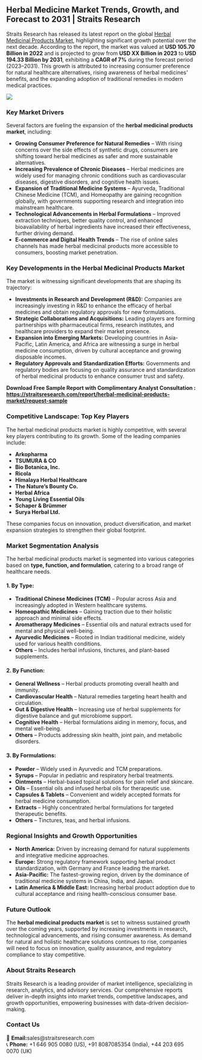 <h2>Herbal Medicine Market Trends, Growth, and Forecast to 2031 | Straits Research&nbsp;</h2>
<p>Straits Research has released its latest report on the global <a href="https://straitsresearch.com/report/herbal-medicinal-products-market">Herbal Medicinal Products Market</a>, highlighting significant growth potential over the next decade. According to the report, the market was valued at <strong>USD 105.70 Billion in 2022</strong> and is projected to grow from <strong>USD XX Billion in 2023</strong> to <strong>USD 194.33 Billion by 2031</strong>, exhibiting a <strong>CAGR of 7%</strong> during the forecast period (2023&ndash;2031). This growth is attributed to increasing consumer preference for natural healthcare alternatives, rising awareness of herbal medicines' benefits, and the expanding adoption of traditional remedies in modern medical practices.</p>
<img src="https://blogger.googleusercontent.com/img/b/R29vZ2xl/AVvXsEgGRCxrFFcBOGCwfBWk-JQnDm_fB_iWJt5GbNI-ZH3Lc58FsNSiSIIFCYvdqGULUIHmSB-XT6AXtpIXlWECeuWyJmE8GHQdxBAHsmvBvw56a8W7hqfiSBAGO2Y-mN3m6cTwu5rdvEM7Bdmykp7sYoJtx5VNhBhXCGpTFR_xWE0lAOqvoDgwvyBmyjXYkg/s700/10.jpg">
<h3><strong>Key Market Drivers</strong></h3>
<p>Several factors are fueling the expansion of the <strong>herbal medicinal products market</strong>, including:</p>
<ul>
<li><strong>Growing Consumer Preference for Natural Remedies</strong> &ndash; With rising concerns over the side effects of synthetic drugs, consumers are shifting toward herbal medicines as safer and more sustainable alternatives.</li>
<li><strong>Increasing Prevalence of Chronic Diseases</strong> &ndash; Herbal medicines are widely used for managing chronic conditions such as cardiovascular diseases, digestive disorders, and cognitive health issues.</li>
<li><strong>Expansion of Traditional Medicine Systems</strong> &ndash; Ayurveda, Traditional Chinese Medicine (TCM), and Homeopathy are gaining recognition globally, with governments supporting research and integration into mainstream healthcare.</li>
<li><strong>Technological Advancements in Herbal Formulations</strong> &ndash; Improved extraction techniques, better quality control, and enhanced bioavailability of herbal ingredients have increased their effectiveness, further driving demand.</li>
<li><strong>E-commerce and Digital Health Trends</strong> &ndash; The rise of online sales channels has made herbal medicinal products more accessible to consumers, boosting market penetration.</li>
</ul>
<h3><strong>Key Developments in the Herbal Medicinal Products Market</strong></h3>
<p>The market is witnessing significant developments that are shaping its trajectory:</p>
<ul>
<li><strong>Investments in Research and Development (R&amp;D):</strong> Companies are increasingly investing in R&amp;D to enhance the efficacy of herbal medicines and obtain regulatory approvals for new formulations.</li>
<li><strong>Strategic Collaborations and Acquisitions:</strong> Leading players are forming partnerships with pharmaceutical firms, research institutes, and healthcare providers to expand their market presence.</li>
<li><strong>Expansion into Emerging Markets:</strong> Developing countries in Asia-Pacific, Latin America, and Africa are witnessing a surge in herbal medicine consumption, driven by cultural acceptance and growing disposable incomes.</li>
<li><strong>Regulatory Approvals and Standardization Efforts:</strong> Governments and regulatory bodies are focusing on quality assurance and standardization of herbal medicinal products to enhance consumer trust and safety.</li>
</ul>
<p><strong>Download Free Sample Report with&nbsp;Complimentary Analyst Consultation : <a href="https://straitsresearch.com/report/herbal-medicinal-products-market/request-sample">https://straitsresearch.com/report/herbal-medicinal-products-market/request-sample</a><br /></strong></p>
<h3><strong>Competitive Landscape: Top Key Players</strong></h3>
<p>The herbal medicinal products market is highly competitive, with several key players contributing to its growth. Some of the leading companies include:</p>
<ul>
<li><strong>Arkopharma</strong></li>
<li><strong>TSUMURA &amp; CO</strong></li>
<li><strong>Bio Botanica, Inc.</strong></li>
<li><strong>Ricola</strong></li>
<li><strong>Himalaya Herbal Healthcare</strong></li>
<li><strong>The Nature&rsquo;s Bounty Co.</strong></li>
<li><strong>Herbal Africa</strong></li>
<li><strong>Young Living Essential Oils</strong></li>
<li><strong>Schaper &amp; Br&uuml;mmer</strong></li>
<li><strong>Surya Herbal Ltd.</strong></li>
</ul>
<p>These companies focus on innovation, product diversification, and market expansion strategies to strengthen their global footprint.</p>
<h3><strong>Market Segmentation Analysis</strong></h3>
<p>The herbal medicinal products market is segmented into various categories based on <strong>type, function, and formulation</strong>, catering to a broad range of healthcare needs.</p>
<h4><strong>1. By Type:</strong></h4>
<ul>
<li><strong>Traditional Chinese Medicines (TCM)</strong> &ndash; Popular across Asia and increasingly adopted in Western healthcare systems.</li>
<li><strong>Homeopathic Medicines</strong> &ndash; Gaining traction due to their holistic approach and minimal side effects.</li>
<li><strong>Aromatherapy Medicines</strong> &ndash; Essential oils and natural extracts used for mental and physical well-being.</li>
<li><strong>Ayurvedic Medicines</strong> &ndash; Rooted in Indian traditional medicine, widely used for various health conditions.</li>
<li><strong>Others</strong> &ndash; Includes herbal infusions, tinctures, and plant-based supplements.</li>
</ul>
<h4><strong>2. By Function:</strong></h4>
<ul>
<li><strong>General Wellness</strong> &ndash; Herbal products promoting overall health and immunity.</li>
<li><strong>Cardiovascular Health</strong> &ndash; Natural remedies targeting heart health and circulation.</li>
<li><strong>Gut &amp; Digestive Health</strong> &ndash; Increasing use of herbal supplements for digestive balance and gut microbiome support.</li>
<li><strong>Cognitive Health</strong> &ndash; Herbal formulations aiding in memory, focus, and mental well-being.</li>
<li><strong>Others</strong> &ndash; Products addressing skin health, joint pain, and metabolic disorders.</li>
</ul>
<h4><strong>3. By Formulations:</strong></h4>
<ul>
<li><strong>Powder</strong> &ndash; Widely used in Ayurvedic and TCM preparations.</li>
<li><strong>Syrups</strong> &ndash; Popular in pediatric and respiratory herbal treatments.</li>
<li><strong>Ointments</strong> &ndash; Herbal-based topical solutions for pain relief and skincare.</li>
<li><strong>Oils</strong> &ndash; Essential oils and infused herbal oils for therapeutic use.</li>
<li><strong>Capsules &amp; Tablets</strong> &ndash; Convenient and widely accepted formats for herbal medicine consumption.</li>
<li><strong>Extracts</strong> &ndash; Highly concentrated herbal formulations for targeted therapeutic benefits.</li>
<li><strong>Others</strong> &ndash; Tinctures, teas, and herbal infusions.</li>
</ul>
<h3><strong>Regional Insights and Growth Opportunities</strong></h3>
<ul>
<li><strong>North America:</strong> Driven by increasing demand for natural supplements and integrative medicine approaches.</li>
<li><strong>Europe:</strong> Strong regulatory framework supporting herbal product standardization, with Germany and France leading the market.</li>
<li><strong>Asia-Pacific:</strong> The fastest-growing region, driven by the dominance of traditional medicine systems in China, India, and Japan.</li>
<li><strong>Latin America &amp; Middle East:</strong> Increasing herbal product adoption due to cultural acceptance and rising health-conscious consumer base.</li>
</ul>
<h3><strong>Future Outlook</strong></h3>
<p>The <strong>herbal medicinal products market</strong> is set to witness sustained growth over the coming years, supported by increasing investments in research, technological advancements, and rising consumer awareness. As demand for natural and holistic healthcare solutions continues to rise, companies will need to focus on innovation, quality assurance, and regulatory compliance to stay competitive.</p>
<h3><strong>About Straits Research</strong></h3>
<p>Straits Research is a leading provider of market intelligence, specializing in research, analytics, and advisory services. Our comprehensive reports deliver in-depth insights into market trends, competitive landscapes, and growth opportunities, empowering businesses with data-driven decision-making.</p>
<h3><strong>Contact Us</strong></h3>
<p>📧 <strong>Email:</strong><a rel="">sales@straitsresearch.com</a><br />📞 <strong>Phone:</strong> +1 646 905 0080 (US), +91 8087085354 (India), +44 203 695 0070 (UK)</p>

